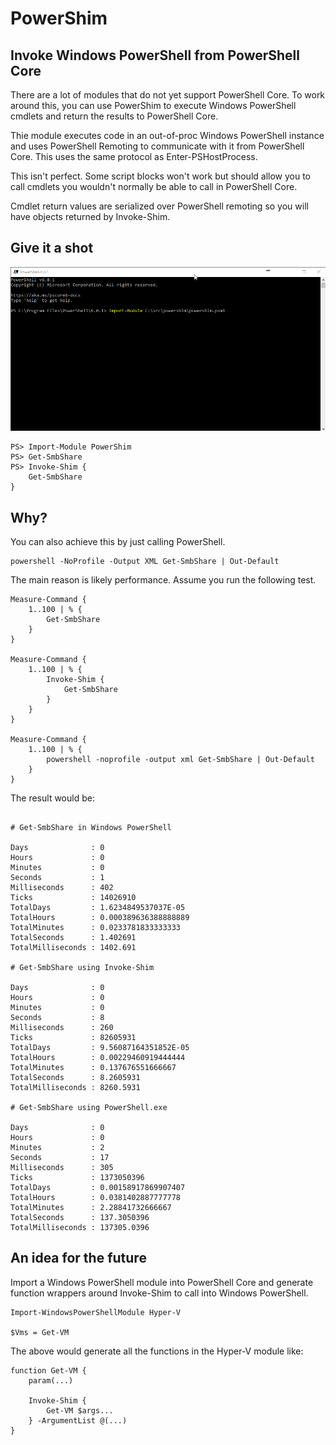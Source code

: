 # PowerShim 

## Invoke Windows PowerShell from PowerShell Core

There are a lot of modules that do not yet support PowerShell Core. To work around this, you can use PowerShim to execute Windows PowerShell cmdlets and return the results to PowerShell Core. 

Thie module executes code in an out-of-proc Windows PowerShell instance and uses PowerShell Remoting to communicate with it from PowerShell Core. This uses the same protocol as Enter-PSHostProcess.

This isn't perfect. Some script blocks won't work but should allow you to call cmdlets you wouldn't normally be able to call in PowerShell Core.

Cmdlet return values are serialized over PowerShell remoting so you will have objects returned by Invoke-Shim.

## Give it a shot

![](./images/powershim.gif)

```
PS> Import-Module PowerShim
PS> Get-SmbShare
PS> Invoke-Shim {
    Get-SmbShare
}
```

## Why? 

You can also achieve this by just calling PowerShell.

```
powershell -NoProfile -Output XML Get-SmbShare | Out-Default
```

The main reason is likely performance. Assume you run the following test. 

```
Measure-Command {
    1..100 | % {
        Get-SmbShare 
    }    
}

Measure-Command {
    1..100 | % {
        Invoke-Shim {
            Get-SmbShare 
        }
    }    
}

Measure-Command {
    1..100 | % {
        powershell -noprofile -output xml Get-SmbShare | Out-Default 
    }
}
```

The result would be: 

```

# Get-SmbShare in Windows PowerShell

Days              : 0
Hours             : 0
Minutes           : 0
Seconds           : 1
Milliseconds      : 402
Ticks             : 14026910
TotalDays         : 1.6234849537037E-05
TotalHours        : 0.000389636388888889
TotalMinutes      : 0.0233781833333333
TotalSeconds      : 1.402691
TotalMilliseconds : 1402.691

# Get-SmbShare using Invoke-Shim

Days              : 0
Hours             : 0
Minutes           : 0
Seconds           : 8
Milliseconds      : 260
Ticks             : 82605931
TotalDays         : 9.56087164351852E-05
TotalHours        : 0.00229460919444444
TotalMinutes      : 0.137676551666667
TotalSeconds      : 8.2605931
TotalMilliseconds : 8260.5931

# Get-SmbShare using PowerShell.exe

Days              : 0
Hours             : 0
Minutes           : 2
Seconds           : 17
Milliseconds      : 305
Ticks             : 1373050396
TotalDays         : 0.00158917869907407
TotalHours        : 0.0381402887777778
TotalMinutes      : 2.28841732666667
TotalSeconds      : 137.3050396
TotalMilliseconds : 137305.0396
```


## An idea for the future

Import a Windows PowerShell module into PowerShell Core and generate function wrappers around Invoke-Shim to call into Windows PowerShell. 

```
Import-WindowsPowerShellModule Hyper-V 

$Vms = Get-VM 
```

The above would generate all the functions in the Hyper-V module like: 

```
function Get-VM {
    param(...)

    Invoke-Shim {
        Get-VM $args...
    } -ArgumentList @(...)
}
```


